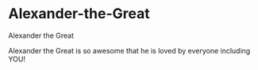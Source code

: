 # Alexander-the-Great
Alexander the Great
<html>
<body background= "bgimage.jpg"> 
<p> Alexander the Great is so awesome that he is loved by everyone including YOU!</p>
